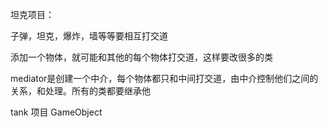 坦克项目：

子弹，坦克，爆炸，墙等等要相互打交道

添加一个物体，就可能和其他的每个物体打交道，这样要改很多的类

mediator是创建一个中介，每个物体都只和中间打交道，由中介控制他们之间的关系，和处理。所有的类都要继承他

tank 项目 GameObject